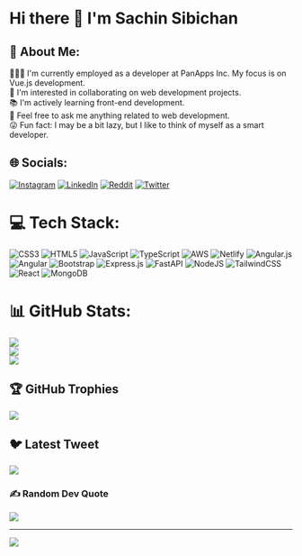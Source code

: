 # Hi there 👋   I'm Sachin Sibichan

## 💫 About Me:
👨🏽‍💻 I'm currently employed as a developer at PanApps Inc. My focus is on Vue.js development.<br>
👥 I'm interested in collaborating on web development projects.<br>
📚 I'm actively learning front-end development.<br>
📝 Feel free to ask me anything related to web development.<br>
😜 Fun fact: I may be a bit lazy, but I like to think of myself as a smart developer.<br>


## 🌐 Socials:
[![Instagram](https://img.shields.io/badge/Instagram-%23E4405F.svg?logo=Instagram&logoColor=white)](https://instagram.com/insomnia___c) [![LinkedIn](https://img.shields.io/badge/LinkedIn-%230077B5.svg?logo=linkedin&logoColor=white)](https://linkedin.com/in/sachin-m-6733baa3) [![Reddit](https://img.shields.io/badge/Reddit-%23FF4500.svg?logo=Reddit&logoColor=white)](https://reddit.com/user/insomania_c) [![Twitter](https://img.shields.io/badge/Twitter-%231DA1F2.svg?logo=Twitter&logoColor=white)](https://twitter.com/sachinm06) 

# 💻 Tech Stack:
![CSS3](https://img.shields.io/badge/css3-%231572B6.svg?style=for-the-badge&logo=css3&logoColor=white) ![HTML5](https://img.shields.io/badge/html5-%23E34F26.svg?style=for-the-badge&logo=html5&logoColor=white) ![JavaScript](https://img.shields.io/badge/javascript-%23323330.svg?style=for-the-badge&logo=javascript&logoColor=%23F7DF1E) ![TypeScript](https://img.shields.io/badge/typescript-%23007ACC.svg?style=for-the-badge&logo=typescript&logoColor=white) ![AWS](https://img.shields.io/badge/AWS-%23FF9900.svg?style=for-the-badge&logo=amazon-aws&logoColor=white) ![Netlify](https://img.shields.io/badge/netlify-%23000000.svg?style=for-the-badge&logo=netlify&logoColor=#00C7B7) ![Angular.js](https://img.shields.io/badge/angular.js-%23E23237.svg?style=for-the-badge&logo=angularjs&logoColor=white) ![Angular](https://img.shields.io/badge/angular-%23DD0031.svg?style=for-the-badge&logo=angular&logoColor=white) ![Bootstrap](https://img.shields.io/badge/bootstrap-%23563D7C.svg?style=for-the-badge&logo=bootstrap&logoColor=white) ![Express.js](https://img.shields.io/badge/express.js-%23404d59.svg?style=for-the-badge&logo=express&logoColor=%2361DAFB) ![FastAPI](https://img.shields.io/badge/FastAPI-005571?style=for-the-badge&logo=fastapi) ![NodeJS](https://img.shields.io/badge/node.js-6DA55F?style=for-the-badge&logo=node.js&logoColor=white) ![TailwindCSS](https://img.shields.io/badge/tailwindcss-%2338B2AC.svg?style=for-the-badge&logo=tailwind-css&logoColor=white) ![React](https://img.shields.io/badge/react-%2320232a.svg?style=for-the-badge&logo=react&logoColor=%2361DAFB) ![MongoDB](https://img.shields.io/badge/MongoDB-%234ea94b.svg?style=for-the-badge&logo=mongodb&logoColor=white)
# 📊 GitHub Stats:
![](https://github-readme-stats.vercel.app/api?username=sachinm06&theme=dark&hide_border=true&include_all_commits=true&count_private=true)<br/>
![](https://github-readme-streak-stats.herokuapp.com/?user=sachinm06&theme=dark&hide_border=true)<br/>
![](https://github-readme-stats.vercel.app/api/top-langs/?username=sachinm06&theme=dark&hide_border=true&include_all_commits=true&count_private=true&layout=compact)

## 🏆 GitHub Trophies
![](https://github-profile-trophy.vercel.app/?username=sachinm06&theme=radical&no-frame=true&no-bg=true&margin-w=4)

## 🐦 Latest Tweet
[![](https://gtce.itsvg.in/api?username=sachinm06)](https://github.com/VishwaGauravIn/github-twitter-card-embed)

### ✍️ Random Dev Quote
![](https://quotes-github-readme.vercel.app/api?type=horizontal&theme=tokyonight)

---
[![](https://visitcount.itsvg.in/api?id=sachinm06&icon=1&color=0)](https://visitcount.itsvg.in)

<!-- Proudly created with GPRM ( https://gprm.itsvg.in ) -->
